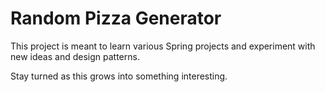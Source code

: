 # Random Pizza Generator

This project is meant to learn various Spring projects and experiment with new ideas and design patterns.

Stay turned as this grows into something interesting.
